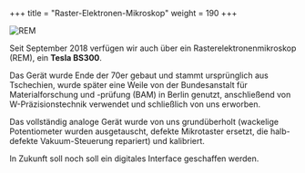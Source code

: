 +++
title = "Raster-Elektronen-Mikroskop"
weight = 190
+++

![REM](../../media/spacewalk/machines/rem-preview.jpg)

Seit September 2018 verfügen wir auch über ein Rasterelektronenmikroskop (REM), ein
**Tesla BS300**.

Das Gerät wurde Ende der 70er gebaut und stammt ursprünglich aus Tschechien,
wurde später eine Weile von der Bundesanstalt für Materialforschung und -prüfung
(BAM) in Berlin genutzt, anschließend von W-Präzisionstechnik verwendet und
schließlich von uns erworben.

Das vollständig analoge Gerät wurde von uns grundüberholt (wackelige
Potentiometer wurden ausgetauscht, defekte Mikrotaster ersetzt, die halb-defekte
Vakuum-Steuerung repariert) und kalibriert.

In Zukunft soll noch soll ein digitales Interface geschaffen werden.

<!-- TODO Link REM Fotos
<a href="/album.dark.html#/a/0/REM">Album mit Bildern vom REM</a>
-->
